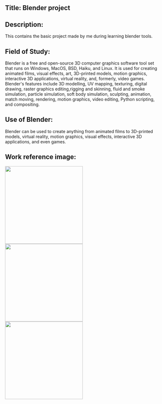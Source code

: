 ## Title: Blender project 

## Description: 
This contains the basic project made by me during learning blender tools.

## Field of Study: 
Blender is a free and open-source 3D computer graphics software tool set that runs on Windows, MacOS, BSD, Haiku, and Linux. It is used for creating animated films, visual effects, 
art, 3D-printed models, motion graphics, interactive 3D applications, virtual reality, and, formerly, video games. Blender's features include 3D modelling, UV mapping, texturing, digital drawing, 
raster graphics editing,rigging and skinning, fluid and smoke simulation, particle simulation, soft body simulation, sculpting, animation, match moving, rendering, motion graphics, video editing,
Python scripting, and compositing.

## Use of Blender:
Blender can be used to create anything from animated films to 3D-printed models, virtual reality, motion graphics, visual effects, interactive 3D applications, and even games.

## Work reference image: 
<img src="https://cdn.dribbble.com/users/2084349/screenshots/5469239/blendo.gif" width="256"/>
<img src="https://cdn.dribbble.com/users/1678986/screenshots/12075148/media/9ef6aa5029bee44acf466f4c406c613e.gif" width="256"/>
<img src="https://images.squarespace-cdn.com/content/v1/58586fa5ebbd1a60e7d76d3e/1494248695324-V43DNUN2MAI7UUQ5Z54Z/image-asset.gif" width="256">
